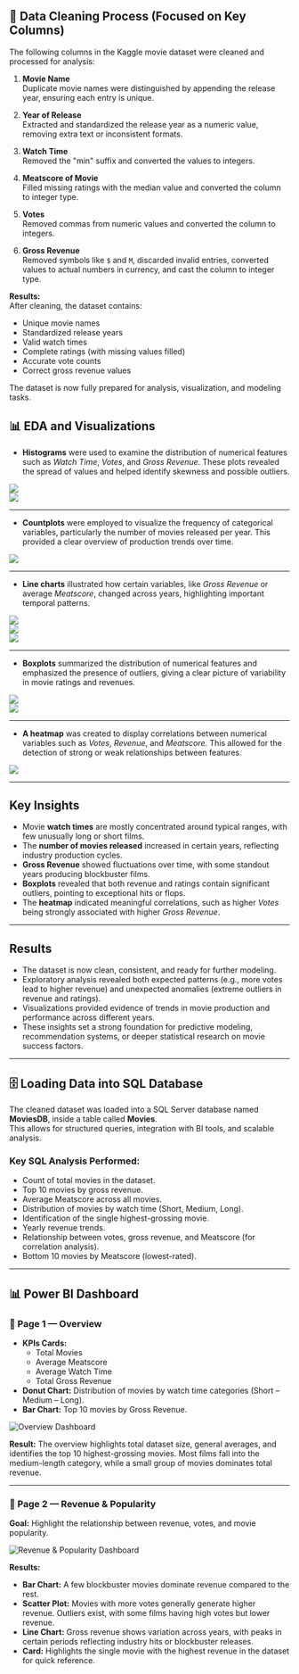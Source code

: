 ## 🧹 Data Cleaning Process (Focused on Key Columns)

The following columns in the Kaggle movie dataset were cleaned and processed for analysis:

1. **Movie Name**  
   Duplicate movie names were distinguished by appending the release year, ensuring each entry is unique.

2. **Year of Release**  
   Extracted and standardized the release year as a numeric value, removing extra text or inconsistent formats.

3. **Watch Time**  
   Removed the "min" suffix and converted the values to integers.

4. **Meatscore of Movie**  
   Filled missing ratings with the median value and converted the column to integer type.

5. **Votes**  
   Removed commas from numeric values and converted the column to integers.

6. **Gross Revenue**  
   Removed symbols like `$` and `M`, discarded invalid entries, converted values to actual numbers in currency, and cast the column to integer type.

**Results:**  
After cleaning, the dataset contains:
- Unique movie names  
- Standardized release years  
- Valid watch times  
- Complete ratings (with missing values filled)  
- Accurate vote counts  
- Correct gross revenue values  

The dataset is now fully prepared for analysis, visualization, and modeling tasks.


## 📊 EDA and Visualizations  
- **Histograms** were used to examine the distribution of numerical features such as *Watch Time*, *Votes*, and *Gross Revenue*. These plots revealed the spread of values and helped identify skewness and possible outliers.  

![](/Visualiztions%20Images/plot_1.png)  
![](/Visualiztions%20Images/plot_3.png)  

---

- **Countplots** were employed to visualize the frequency of categorical variables, particularly the number of movies released per year. This provided a clear overview of production trends over time.  

![](/Visualiztions%20Images/plot_2.png)  

---

- **Line charts** illustrated how certain variables, like *Gross Revenue* or average *Meatscore*, changed across years, highlighting important temporal patterns.  

![](/Visualiztions%20Images/plot_4.png)  
![](/Visualiztions%20Images/plot_5.png)  
![](/Visualiztions%20Images/plot_9.png)  

---

- **Boxplots** summarized the distribution of numerical features and emphasized the presence of outliers, giving a clear picture of variability in movie ratings and revenues.  

![](/Visualiztions%20Images/plot_6.png)  
![](/Visualiztions%20Images/plot_7.png)  

---

- **A heatmap** was created to display correlations between numerical variables such as *Votes*, *Revenue*, and *Meatscore*. This allowed for the detection of strong or weak relationships between features.  

![](/Visualiztions%20Images/plot_8.png)  

---

## Key Insights  

- Movie **watch times** are mostly concentrated around typical ranges, with few unusually long or short films.  
- The **number of movies released** increased in certain years, reflecting industry production cycles.  
- **Gross Revenue** showed fluctuations over time, with some standout years producing blockbuster films.  
- **Boxplots** revealed that both revenue and ratings contain significant outliers, pointing to exceptional hits or flops.  
- The **heatmap** indicated meaningful correlations, such as higher *Votes* being strongly associated with higher *Gross Revenue*.  

---

## Results  

- The dataset is now clean, consistent, and ready for further modeling.  
- Exploratory analysis revealed both expected patterns (e.g., more votes lead to higher revenue) and unexpected anomalies (extreme outliers in revenue and ratings).  
- Visualizations provided evidence of trends in movie production and performance across different years.  
- These insights set a strong foundation for predictive modeling, recommendation systems, or deeper statistical research on movie success factors.  


---

## 🗄️ Loading Data into SQL Database

The cleaned dataset was loaded into a SQL Server database named **MoviesDB**, inside a table called **Movies**.  
This allows for structured queries, integration with BI tools, and scalable analysis.  

### Key SQL Analysis Performed:
- Count of total movies in the dataset.  
- Top 10 movies by gross revenue.  
- Average Meatscore across all movies.  
- Distribution of movies by watch time (Short, Medium, Long).  
- Identification of the single highest-grossing movie.  
- Yearly revenue trends.  
- Relationship between votes, gross revenue, and Meatscore (for correlation analysis).  
- Bottom 10 movies by Meatscore (lowest-rated).  

---


## 📊 Power BI Dashboard

### 🔹 Page 1 — Overview
- **KPIs Cards:**  
  - Total Movies  
  - Average Meatscore  
  - Average Watch Time  
  - Total Gross Revenue  
- **Donut Chart:** Distribution of movies by watch time categories (Short – Medium – Long).  
- **Bar Chart:** Top 10 movies by Gross Revenue.  

![Overview Dashboard](/Dashboard%20Images/page_1.png)

**Result:** The overview highlights total dataset size, general averages, and identifies the top 10 highest-grossing movies. Most films fall into the medium-length category, while a small group of movies dominates total revenue.

---

### 🔹 Page 2 — Revenue & Popularity

**Goal:** Highlight the relationship between revenue, votes, and movie popularity.

![Revenue & Popularity Dashboard](/Dashboard%20Images/page_2.png)

**Results:**
- **Bar Chart:** A few blockbuster movies dominate revenue compared to the rest.  
- **Scatter Plot:** Movies with more votes generally generate higher revenue. Outliers exist, with some films having high votes but lower revenue.  
- **Line Chart:** Gross revenue shows variation across years, with peaks in certain periods reflecting industry hits or blockbuster releases.  
- **Card:** Highlights the single movie with the highest revenue in the dataset for quick reference.

